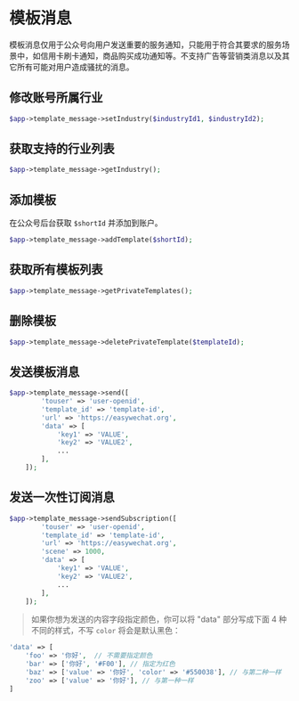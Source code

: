 # 模板消息

模板消息仅用于公众号向用户发送重要的服务通知，只能用于符合其要求的服务场景中，如信用卡刷卡通知，商品购买成功通知等。不支持广告等营销类消息以及其它所有可能对用户造成骚扰的消息。

## 修改账号所属行业

```php
$app->template_message->setIndustry($industryId1, $industryId2);
```

## 获取支持的行业列表

```php
$app->template_message->getIndustry();
```

## 添加模板

在公众号后台获取 `$shortId` 并添加到账户。

```php
$app->template_message->addTemplate($shortId);
```

## 获取所有模板列表

```php
$app->template_message->getPrivateTemplates();
```

## 删除模板

```php
$app->template_message->deletePrivateTemplate($templateId);
```

## 发送模板消息

```php
$app->template_message->send([
        'touser' => 'user-openid',
        'template_id' => 'template-id',
        'url' => 'https://easywechat.org',
        'data' => [
            'key1' => 'VALUE',
            'key2' => 'VALUE2',
            ...
        ],
    ]);
```

## 发送一次性订阅消息

```php
$app->template_message->sendSubscription([
        'touser' => 'user-openid',
        'template_id' => 'template-id',
        'url' => 'https://easywechat.org',
        'scene' => 1000,
        'data' => [
            'key1' => 'VALUE',
            'key2' => 'VALUE2',
            ...
        ],
    ]);
```

> 如果你想为发送的内容字段指定颜色，你可以将 "data" 部分写成下面 4 种不同的样式，不写 `color` 将会是默认黑色：

```php
'data' => [
    'foo' => '你好',  // 不需要指定颜色
    'bar' => ['你好', '#F00'], // 指定为红色
    'baz' => ['value' => '你好', 'color' => '#550038'], // 与第二种一样
    'zoo' => ['value' => '你好'], // 与第一种一样
]
```
